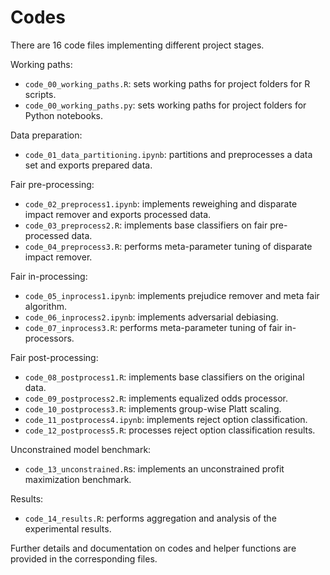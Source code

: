 # Codes

There are 16 code files implementing different project stages.

Working paths:
- `code_00_working_paths.R`: sets working paths for project folders for R scripts.
- `code_00_working_paths.py`:  sets working paths for project folders for Python notebooks.

Data preparation:
- `code_01_data_partitioning.ipynb`: partitions and preprocesses a data set and exports prepared data.

Fair pre-processing:
- `code_02_preprocess1.ipynb`: implements reweighing and disparate impact remover and exports processed data.
- `code_03_preprocess2.R`: implements base classifiers on fair pre-processed data.
- `code_04_preprocess3.R`: performs meta-parameter tuning of disparate impact remover.

Fair in-processing:
- `code_05_inprocess1.ipynb`: implements prejudice remover and meta fair algorithm.
- `code_06_inprocess2.ipynb`: implements adversarial debiasing.
- `code_07_inprocess3.R`: performs meta-parameter tuning of fair in-processors.

Fair post-processing:
- `code_08_postprocess1.R`: implements base classifiers on the original data.
- `code_09_postprocess2.R`: implements equalized odds processor.
- `code_10_postprocess3.R`: implements group-wise Platt scaling.
- `code_11_postprocess4.ipynb`: implements reject option classification.
- `code_12_postprocess5.R`: processes reject option classification results.

Unconstrained model benchmark:
- `code_13_unconstrained.R`s: implements an unconstrained profit maximization benchmark.

Results:
- `code_14_results.R`: performs aggregation and analysis of the experimental results.

Further details and documentation on codes and helper functions are provided in the corresponding files.